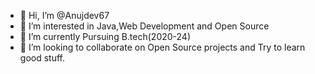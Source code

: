 - 👋 Hi, I’m @Anujdev67
- 👀 I’m interested in Java,Web Development and Open Source
- 🌱 I’m currently Pursuing B.tech(2020-24)
- 💞️ I’m looking to collaborate on Open Source projects and Try to learn good stuff.


<!---
Anujdev67/Anujdev67 is a ✨ special ✨ repository because its `README.md` (this file) appears on your GitHub profile.
You can click the Preview link to take a look at your changes.
--->
